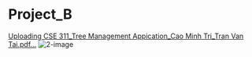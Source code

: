 # Project_B

[Uploading CSE 311_Tree Management Appication_Cao Minh Tri_Tran Van Tai.pdf…]()
![2-image](https://github.com/user-attachments/assets/ed8eab3a-0426-4dc5-be1a-81f2d50308cc)
